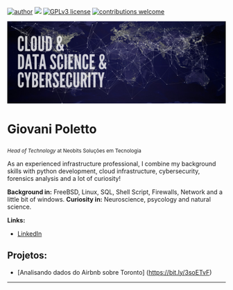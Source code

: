 [![author](https://img.shields.io/badge/author-giovanipoletto-blue)](https://www.linkedin.com/in/giovanipoletto) [![](https://img.shields.io/badge/python-3.7+-blue.svg)](https://www.python.org/downloads/release/python-365/) [![GPLv3 license](https://img.shields.io/badge/License-GPLv3-blue.svg)](http://perso.crans.org/besson/LICENSE.html) [![contributions welcome](https://img.shields.io/badge/contributions-welcome-brightgreen.svg?style=flat)](https://github.com/giovanivpoletto/Data_Science_With_Python/issues)

<p align="center">
  <img src="bannertech.png" >
</p>

# Giovani Poletto
<sub>*Head of Technology* at Neobits Soluções em Tecnologia</sub>

As an experienced infrastructure professional, I combine my background skills with python development, cloud infrastructure, cybersecurity, forensics analysis and a lot of curiosity!

**Background in:** FreeBSD, Linux, SQL, Shell Script, Firewalls, Network and a little bit of windows.
**Curiosity in:** Neuroscience, psycology and natural science.

**Links:**
* [LinkedIn](https://www.linkedin.com/in/giovanipoletto)



## Projetos:
* [Analisando dados do Airbnb sobre Toronto] (https://bit.ly/3soETvF)

---
